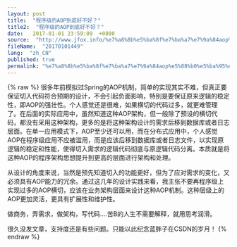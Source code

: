 ```yaml
---
layout: post
title:  "程序级的AOP到底好不好？"
title2:  "程序级的AOP到底好不好？"
date:   2017-01-01 23:59:09  +0800
source:  "http://www.jfox.info/%e7%a8%8b%e5%ba%8f%e7%ba%a7%e7%9a%84aop%e5%88%b0%e5%ba%95%e5%a5%bd%e4%b8%8d%e5%a5%bd.html"
fileName:  "20170101449"
lang:  "zh_CN"
published: true
permalink: "%e7%a8%8b%e5%ba%8f%e7%ba%a7%e7%9a%84aop%e5%88%b0%e5%ba%95%e5%a5%bd%e4%b8%8d%e5%a5%bd.html"
---
```

{% raw %}
很多年前模拟过Spring的AOP机制，简单的实现其实不难，但真正要保证切入代码符合预期的设计，不会引起负面影响，特别是要保证原来逻辑的稳定性，即AOP的强壮性。个人感觉还是很难，如果横切的代码过多，就更难管理了。在后面的实际应用中，虽然知道这种AOP架构，但一般除了预设的横切代码，都没有采用这种架构，更多的是将这种架构设计的需求后移到数据库或者日志层面。在单一应用模式下，AOP至少还可以用，而在分布式应用中，个人感觉AOP在程序级应用不应被滥用，而是应该后移到数据库或者日志文件，以实现原逻辑的稳定和性能，使得切入需求的逻辑代码彻底与原逻辑代码分离。本质就是将这种AOP的程序架构思想提升到更高的层面进行架构和处理。

从设计的角度来说，当然是预先知道切入的功能更好，但为了应对需求的变化，又必须具有AOP能力的冗余。通过这几年的设计实践来看，我主张不要再程序级上实现过多的AOP横切，应该在业务架构层面来设计这种AOP机制。这种层级上的AOP更加灵活，更具有扩展性和维护性。

做商务，弄需求，做架构，写代码….苦B的人生不需要解释，就用思考润滑。

很久没发文章，支持度还是有些问题。只能以此纪念蓝胖子在CSDN的岁月！
{% endraw %}
